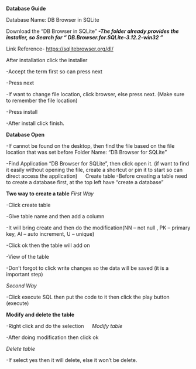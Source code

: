 **Database Guide**

Database Name: DB Browser in SQLite

Download the “DB Browser in SQLite”
_**-The folder already provides the installer, so Search for “ DB.Browser.for.SQLite-3.12.2-win32 ”**_
 
Link Reference- https://sqlitebrowser.org/dl/


After installation click the installer
 
-Accept the term first so can press next
 
-Press next
 
-If want to change file location, click browser, else press next. (Make sure to remember the file location)
 
-Press install
 
-After install click finish.


**Database Open**

-If cannot be found on the desktop, then find the file based on the file location that was set before 
Folder Name: “DB Browser for SQLite”

-Find Application “DB Browser for SQLite”, then click open it. (if want to find it easily without opening the file, create a shortcut or pin it to start so can direct access the application)
 
Create table
-Before creating a table need to create a database first, at the top left have “create a database”
 

**Two way to create a table**
_First Way_

-Click create table
 
-Give table name and then add a column
 
-It will bring create and then do the modification(NN – not null , PK – primary key, AI – auto increment, U – unique)

-Click ok then the table will add on

-View of the table 

-Don’t forgot to click write changes so the data will be saved (it is a important step)

_Second Way_

-Click execute SQL then put the code to it then click the play button (execute)

**Modify and delete the table**
 
-Right click and do the selection
 
_Modify table_
 
-After doing modification then click ok

_Delete table_
 
-If select yes then it will delete, else it won’t be delete.
